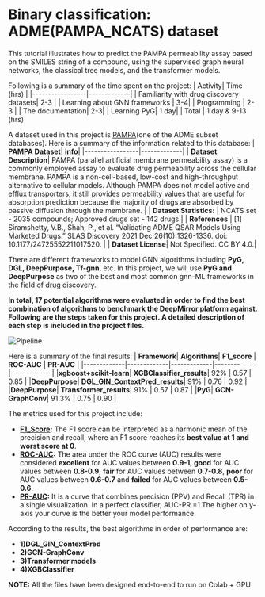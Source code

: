 # Binary classification: ADME(PAMPA_NCATS) dataset

This tutorial illustrates how to predict the PAMPA permeability assay based on the SMILES string of a compound, using the supervised graph neural networks, the classical tree models, and the transformer models.

Following is a summary of the time spent on the project:
| Activity| Time (hrs) |
|-----------------|-------------|
| Familiarity with drug discovery datasets| 2-3 |
| Learning about GNN frameworks | 3-4|
| Programming  | 2-3 | 
| The documentation| 2-3|
| Learning PyG| 1 day|
| Total | 1 day & 9-13 (hrs)|

A dataset used in this project is [PAMPA](https://tdcommons.ai/single_pred_tasks/adme/#pampa-permeability-ncats)(one of the ADME subset databases). Here is a summary of the information related to this database:
| **PAMPA Dataset**| **info**|
|-----------------|-------------|
| **Dataset Description**| PAMPA (parallel artificial membrane permeability assay) is a commonly employed assay to evaluate drug permeability across the cellular membrane. PAMPA is a non-cell-based, low-cost and high-throughput alternative to cellular models. Although PAMPA does not model active and efflux transporters, it still provides permeability values that are useful for absorption prediction because the majority of drugs are absorbed by passive diffusion through the membrane. |
| **Dataset Statistics:** | NCATS set - 2035 compounds; Approved drugs set - 142 drugs.|
| **References** | [1] Siramshetty, V.B., Shah, P., et al. “Validating ADME QSAR Models Using Marketed Drugs.” SLAS Discovery 2021 Dec;26(10):1326-1336. doi: 10.1177/24725552211017520. | 
| **Dataset License**| Not Specified. CC BY 4.0.|

There are different frameworks to model GNN algorithms including **PyG, DGL, DeepPurpose, Tf-gnn**, etc. In this project, we will use **PyG and DeepPurpose** as two of the best and most common gnn-ML frameworks in the field of drug discovery. 

**In total, 17 potential algorithms were evaluated in order to find the best combination of algorithms to benchmark the DeepMirror platform against. Following are the steps taken for this project. A detailed description of each step is included in the project files.**

![Pipeline](https://user-images.githubusercontent.com/62473531/207127753-251c620b-5b9a-4df6-a7b9-0b5f89dddd91.png)

Here is a summary of the final results:
| **Framework**| **Algorithms**| **F1_score** | **ROC-AUC** | **PR-AUC** |
|-------------|-------------|-------------|-------------|-------------|
|**xgboost+scikit-learn**| **XGBClassifier_results**| 92% | 0.57 | 0.85 |
|**DeepPurpose**| **DGL_GIN_ContextPred_results**| 91% | 0.76 | 0.92 |
|**DeepPurpose**| **Transformer_results**| 91% | 0.57 | 0.87 |
|**PyG**| **GCN-GraphConv**| 91.3% | 0.75 | 0.90 |

The metrics used for this project include:
* **[F1_Score](https://scikit-learn.org/stable/modules/generated/sklearn.metrics.f1_score.html):** The F1 score can be interpreted as a harmonic mean of the precision and recall, where an F1 score reaches its **best value at 1 and worst score at 0**. 
* **[ROC-AUC](https://deepchecks.com/question/what-is-a-good-roc-curve-score/):** The area under the ROC curve (AUC) results were considered **excellent** for AUC values between **0.9-1**, **good** for AUC values between **0.8-0.9**, **fair** for AUC values between **0.7-0.8**, **poor** for AUC values between **0.6-0.7** and **failed** for AUC values between **0.5-0.6**.
* **[PR-AUC](https://neptune.ai/blog/f1-score-accuracy-roc-auc-pr-auc):** It is a curve that combines precision (PPV) and Recall (TPR) in a single visualization. In a perfect classifier, AUC-PR =1.The higher on y-axis your curve is the better your model performance.

According to the results, the best algorithms in order of performance are:
* **1)DGL_GIN_ContextPred**
* **2)GCN-GraphConv**
* **3)Transformer models** 
* **4)XGBClassifier**


**NOTE:** All the files have been designed end-to-end to run on Colab + GPU
